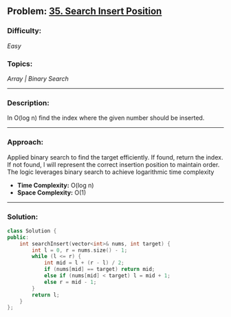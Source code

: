 ## Problem: [35. Search Insert Position](https://leetcode.com/problems/search-insert-position/)

### Difficulty:
*Easy*

### Topics:
*Array | Binary Search*

---

### Description:
In O(log n) find the index where the given number should be inserted.

---

### Approach:
Applied binary search to find the target efficiently. If found, return the index. If not found, l will represent the correct insertion position to maintain order. The logic leverages binary search to achieve logarithmic time complexity
- **Time Complexity:** O(log n)
- **Space Complexity:** O(1)

---

### Solution:
```cpp
class Solution {
public:
    int searchInsert(vector<int>& nums, int target) {
        int l = 0, r = nums.size() - 1;
        while (l <= r) {
            int mid = l + (r - l) / 2;
            if (nums[mid] == target) return mid;
            else if (nums[mid] < target) l = mid + 1;
            else r = mid - 1;
        }
        return l;
    }
};
```
